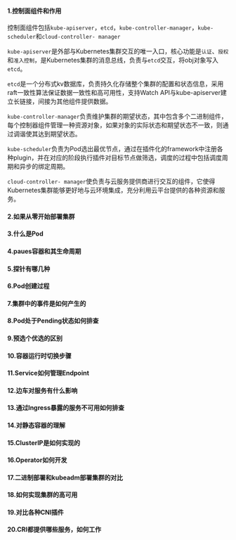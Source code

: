 #### 1.控制面组件和作用

控制面组件包括`kube-apiserver`，`etcd`，`kube-controller-manager`，`kube-scheduler`和`cloud-controller- manager`

`kube-apiserver`是外部与Kubernetes集群交互的唯一入口，核心功能是`认证`、`授权`和`准入控制`，是Kubernetes集群的消息总线，负责与`etcd`交互，将obj对象写入`etcd`。

`etcd`是一个分布式kv数据库，负责持久化存储整个集群的配置和状态信息，采用raft一致性算法保证数据一致性和高可用性，支持Watch API与kube-apiserver建立长链接，间接为其他组件提供数据。

`kube-controller-manager`负责维护集群的期望状态，其中包含多个二进制组件，每个控制器组件管理一种资源对象，如果对象的实际状态和期望状态不一致，则通过调谐使其达到期望状态。

`kube-scheduler`负责为Pod选出最优节点，通过在插件化的framework中注册各种plugin，并在对应的阶段执行插件对目标节点做筛选，调度的过程中包括调度周期和异步的绑定周期。

`cloud-controller- manager`使负责与云服务提供商进行交互的组件，它使得Kubernetes集群能够更好地与云环境集成，充分利用云平台提供的各种资源和服务。

#### 2.如果从零开始部署集群



#### 3.什么是Pod



#### 4.paues容器和其生命周期



#### 5.探针有哪几种



#### 6.Pod创建过程



#### 7.集群中的事件是如何产生的



#### 8.Pod处于Pending状态如何排查



#### 9.预选个优选的区别



#### 10.容器运行时切换步骤



#### 11.Service如何管理Endpoint



#### 12.边车对服务有什么影响



#### 13.通过Ingress暴露的服务不可用如何排查



#### 14.对静态容器的理解



#### 15.ClusterIP是如何实现的



#### 16.Operator如何开发



#### 17.二进制部署和kubeadm部署集群的对比



#### 18.如何实现集群的高可用



#### 19.对比各种CNI插件



#### 20.CRI都提供哪些服务，如何工作